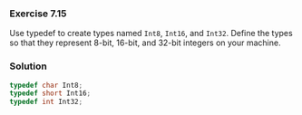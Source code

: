 ### Exercise 7.15

 Use typedef to create types named `Int8`, `Int16`, and `Int32`. Define the types so that they represent 8-bit, 16-bit, and 32-bit integers on your machine.

### Solution

```c
typedef char Int8;
typedef short Int16;
typedef int Int32;
```